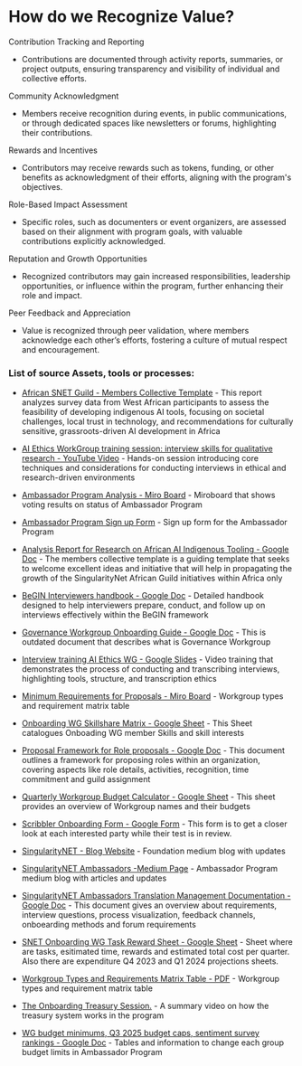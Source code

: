 # How do we Recognize Value?

Contribution Tracking and Reporting

* Contributions are documented through activity reports, summaries, or project outputs, ensuring transparency and visibility of individual and collective efforts.

Community Acknowledgment

* Members receive recognition during events, in public communications, or through dedicated spaces like newsletters or forums, highlighting their contributions.

Rewards and Incentives

* Contributors may receive rewards such as tokens, funding, or other benefits as acknowledgment of their efforts, aligning with the program's objectives.

Role-Based Impact Assessment

* Specific roles, such as documenters or event organizers, are assessed based on their alignment with program goals, with valuable contributions explicitly acknowledged.

Reputation and Growth Opportunities

* Recognized contributors may gain increased responsibilities, leadership opportunities, or influence within the program, further enhancing their role and impact.

Peer Feedback and Appreciation

* Value is recognized through peer validation, where members acknowledge each other’s efforts, fostering a culture of mutual respect and encouragement.






### List of source Assets, tools or processes:
- [African SNET Guild - Members Collective Template](https://docs.google.com/document/d/1XVQGAQzZ95LoT7sxMjFy0gfyZNHo7VwtHCqoGjVi99A/edit) - This report analyzes survey data from West African participants to assess the feasibility of developing indigenous AI tools, focusing on societal challenges, local trust in technology, and recommendations for culturally sensitive, grassroots-driven AI development in Africa

- [AI Ethics WorkGroup training session: interview skills for qualitative research - YouTube Video](https://www.youtube.com/watch?v=_x9fsRcKIPc) - Hands-on session introducing core techniques and considerations for conducting interviews in ethical and research-driven environments

- [Ambassador Program Analysis - Miro Board](https://miro.com/app/board/uXjVM7pbrUY=/?moveToWidget=3458764557891618718&amp;cot=14) - Miroboard that shows voting results on status of Ambassador Program

- [Ambassador Program Sign up Form](https://docs.google.com/forms/d/e/1FAIpQLSd3EKjCONzpnrgm7g2latLg_eFpfRjYRoAEr7TzPrx5HfEsPw/viewform) - Sign up form for the Ambassador Program

- [Analysis Report for Research on African AI Indigenous Tooling - Google Doc](https://docs.google.com/document/d/1hdyUiZ5QaYta7Rko52X_zvHDS-n6QpNfayP8NVE2sjk/edit?tab=t.0) - The members collective template is a guiding template that seeks to welcome excellent ideas and initiative that will help in propagating the growth of the SingularityNet African Guild initiatives within Africa only

- [BeGIN Interviewers handbook - Google Doc](https://docs.google.com/document/d/1UZTzjgQQvz1bIkB1_ZZR--qyJTfTIGAJSfajD8nmIl4/edit?tab=t.0#heading=h.e4eyhhbphll2) - Detailed handbook designed to help interviewers prepare, conduct, and follow up on interviews effectively within the BeGIN framework

- [Governance Workgroup Onboarding Guide - Google Doc](https://docs.google.com/document/d/1x5pBvlbA6KG5ereLQdfqpQaHUoXBoncH8ploXoB5U1s/edit?usp=sharing) - This is outdated document that describes what is Governance Workgroup

- [Interview training AI Ethics WG - Google Slides](https://docs.google.com/presentation/d/1tIbACuTHo-xKqF2gkAEn3CbqOC2YkwBVpqvUdOkxqzU/edit?slide=id.p#slide=id.p) - Video training that demonstrates the process of conducting and transcribing interviews, highlighting tools, structure, and transcription ethics

- [Minimum Requirements for Proposals - Miro Board](https://miro.com/app/board/uXjVN8kUlbw=/?moveToWidget=3458764584332248096&amp;cot=14) - Workgroup types and requirement matrix table

- [Onboarding WG Skillshare Matrix - Google Sheet](https://docs.google.com/spreadsheets/d/12R9WMWZRBQDRnnHUFC3dVoZwRkgKgNfj7uLBSaBNqkg/edit?usp=sharing) - This Sheet catalogues Onboading WG member Skills and skill interests

- [Proposal Framework for Role proposals - Google Doc](https://docs.google.com/document/d/1sIgmOqTfLc6jieX8sdDVSZl48wqRnBrFu-z8R7ofXcs/edit?usp=sharing) - This document outlines a framework for proposing roles within an organization, covering aspects like role details, activities, recognition, time commitment and guild assignment

- [Quarterly Workgroup Budget Calculator - Google Sheet](https://docs.google.com/spreadsheets/d/1BBogj9rAO52cpdGP3uvp8hAHNa4Qw66lz9JLjSC2yVs/edit?usp=sharing) - This sheet provides an overview of Workgroup names and their budgets

- [Scribbler Onboarding Form - Google Form](https://forms.gle/ckwDkxFYGwN9Pnx68) - This form is to get a closer look at each interested party while their test is in review.

- [SingularityNET - Blog Website](https://blog.singularitynet.io/) - Foundation medium blog with updates

- [SingularityNET Ambassadors -Medium Page](https://medium.com/@singularitynetambassadors) - Ambassador Program medium blog with articles and updates

- [SingularityNET Ambassadors Translation Management Documentation - Google Doc](https://docs.google.com/document/d/11NHo9NByGyxme1SqpJGjLjI4Q9InTYg6zg82yyQjaMY/edit#heading=h.99k12cel72kh) - This document gives an overview about requirements, interview questions, process visualization, feedback channels, onboearding methods and forum requirements

- [SNET Onboarding WG Task Reward Sheet - Google Sheet](https://docs.google.com/spreadsheets/d/1mwFPPabzXLixDG_LkKvFp5tRER30sxT_wGV3ySt-MZ4/edit?usp=sharing) - Sheet where are tasks, esitimated time, rewards and estimated total cost per quarter. Also there are expenditure Q4 2023 and Q1 2024 projections sheets.

- [Workgroup Types and Requirements Matrix Table - PDF](https://drive.google.com/file/d/11xaV3oG_NSJ4SpbXZiZE8JjbwyJwbCUD/view) - Workgroup types and requirement matrix table

- [The Onboarding Treasury Session.](https://www.youtube.com/watch?v=Um7Zv5F9TyA%5C) - A summary video on how the treasury system works in the program

- [WG budget minimums, Q3 2025 budget caps, sentiment survey rankings - Google Doc](https://docs.google.com/spreadsheets/d/17a0CssxFOtK_Pd4Q-wMtBfMGJfVVtJlwjCTbbFmUBCE) - Tables and information to change each group budget limits in Ambassador Program

